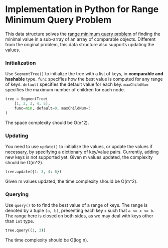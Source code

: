 # Implementation in Python for Range Minimum Query Problem

This data structure solves the [range minimum query problem](https://en.wikipedia.org/wiki/Range_minimum_query) of finding the minimal value in a sub-array of an array of comparable objects. Different from the original problem, this data structure also supports updating the values.

### Initialization
Use `SegmentTree()` to initialize the tree with a list of keys, in **comparable and hashable** type. `func` specifies how the best value is computed for any range of keys. `default` specifies the default value for each key. `maxChildNum` specifies the maximum number of children for each node.
```Python
tree = SegmentTree(
    [1, 2, 3, 4, 5],
    func=min, default=0, maxChildNum=3
)
```
The space complexity should be O(n^2).

### Updating
You need to use `update()` to initialize the values, or update the values if necessary, by specifying a dictionary of key/value pairs. Currently, adding new keys is not supported yet. Given m values updated, the complexity should be O(m^2).
```Python
tree.update({1: 3, 4: 6})
```
Given m values updated, the time complexity should be O(m^2).

### Querying
Use `query()` to to find the best value of a range of keys. The range is denoted by a tuple `(a, b)`, presenting each key `x` such that `a <= x <= b`. The range here is closed on both sides, as we may deal with keys other than `int` type.
```Python
tree.query((1, 3))
```
The time complexity should be O(log n).
